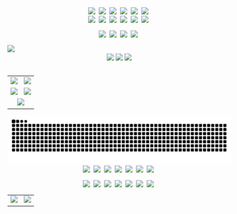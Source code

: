 <!-- tecnologias -->
<div align="center">
  <img src="https://img.shields.io/badge/-JavaScript-0D1117?style=for-the-badge&logo=javascript&logoColor=F7DF1E" />&nbsp;
  <img src="https://img.shields.io/badge/-TypeScript-0D1117?style=for-the-badge&logo=typescript&logoColor=3178C6" />&nbsp;
  <img src="https://img.shields.io/badge/-React-0D1117?style=for-the-badge&logo=react&logoColor=61DAFB" />&nbsp;
  <img src="https://img.shields.io/badge/-React%20Native-0D1117?style=for-the-badge&logo=react&logoColor=61DAFB" />&nbsp;
  <img src="https://img.shields.io/badge/-Flutter-0D1117?style=for-the-badge&logo=flutter&logoColor=02569B" />&nbsp;
  <img src="https://img.shields.io/badge/-TailwindCSS-0D1117?style=for-the-badge&logo=tailwindcss&logoColor=38B2AC" />&nbsp;
  <br>
<img src="https://img.shields.io/badge/-Java-0D1117?style=for-the-badge&logo=openjdk&logoColor=ED8B00" />&nbsp;
<img src="https://img.shields.io/badge/-Spring-0D1117?style=for-the-badge&logo=spring&logoColor=6DB33F" />&nbsp;
<img src="https://img.shields.io/badge/-Node.js-0D1117?style=for-the-badge&logo=node.js&logoColor=339933" />&nbsp;
<img src="https://img.shields.io/badge/-Python-0D1117?style=for-the-badge&logo=python&logoColor=3776AB" />&nbsp;
<img src="https://img.shields.io/badge/-Django-0D1117?style=for-the-badge&logo=django&logoColor=092E20" />&nbsp;
<img src="https://img.shields.io/badge/-C-0D1117?style=for-the-badge&logo=c&logoColor=A8B9CC" />&nbsp;
  <br>

<img src="https://img.shields.io/badge/-MySQL-0D1117?style=for-the-badge&logo=mysql&logoColor=4479A1" />&nbsp;
<img src="https://img.shields.io/badge/-PostgreSQL-0D1117?style=for-the-badge&logo=postgresql&logoColor=4169E1" />&nbsp;
<img src="https://img.shields.io/badge/-MongoDB-0D1117?style=for-the-badge&logo=mongodb&logoColor=47A248" />&nbsp;
<img src="https://img.shields.io/badge/-Docker-0D1117?style=for-the-badge&logo=docker&logoColor=2496ED" />&nbsp;

</div>

<!-- animação de texto -->
<a href="https://github.com/n33miaz">
  <img src="https://readme-typing-svg.herokuapp.com/?color=762075&size=35&center=true&vCenter=true&width=1000&lines=Hey,+my+name+is+Neemias,+how+are+you?;Olá,+me+chamo+Neemias,+tudo+tranquilo?;I'm+a+Systems+Development+technician;Sou+técnico+em+Desenvolvimento+de+Sistemas;Currently+working+as+a+Junior+Dev;Atualmente+trabalhando+como+Dev+Júnior;" />
</a>

<!-- contatos -->
<div align="center">
    <a href="https://www.linkedin.com/in/neemiasmanso/" target="_blank"><img src="https://img.shields.io/badge/LinkedIn-0077B5?style=for-the-badge&logo=linkedin&logoColor=white" /></a>
    <a href="mailto:ncormino@gmail.com" target="_blank"><img src="https://img.shields.io/badge/-Gmail-FF0000?style=for-the-badge&logo=gmail&logoColor=white" /></a>
    <a href="https://www.instagram.com/lele_mias/" target="_blank"><img src="https://img.shields.io/badge/-Instagram-E4405F?style=for-the-badge&logo=instagram&logoColor=white" /></a>
</div>

<br>

<!-- graficos -->
<table width="100%" align="center" cellpadding="8" cellspacing="0">
  <tr width="100%">
    <td width="50%" align="center">
      <img width="100%" src="https://github-readme-stats.vercel.app/api?username=n33miaz&show_icons=true&count_private=true&hide_border=true&title_color=762075&icon_color=762075&text_color=c9d1d9&bg_color=0d1117" />
    </td>
    <td width="50%" align="center">
      <img width="88%" src="https://github-readme-stats.vercel.app/api/top-langs/?username=n33miaz&layout=compact&hide_border=true&title_color=762075&text_color=c9d1d9&bg_color=0d1117&hide_progress=true" />
    </td>
  </tr>

  <tr width="100%">
    <td width="50%" align="center">
      <img width="100%" src="https://github-readme-streak-stats.herokuapp.com/?user=n33miaz&theme=tokyonight&hide_border=true&background=0D1117&stroke=762075&ring=762075&fire=762075&currStreakNum=c9d1d9&sideNums=c9d1d9&sideLabels=c9d1d9&dates=c9d1d9" />
    </td>
    <td width="50%" align="center">
      <img width="80%" src="https://github-profile-trophy.vercel.app/?username=n33miaz&theme=dracula&no-frame=true&no-bg=true&margin-w=15&margin-h=15&column=4&row=2" />
    </td>
  </tr>

  <tr width="100%">
    <td colspan="2" align="center">
      <img width="100%" src="https://github-readme-activity-graph.vercel.app/graph?username=n33miaz&bg_color=0d1117&color=c9d1d9&line=762075&point=762075&area=true&hide_border=true&border_radius=10" />
    </td>
  </tr>
</table>

<!-- animação cobrinha -->
<div align="center">
  <picture>
    <source media="(prefers-color-scheme: dark)" srcset="https://raw.githubusercontent.com/n33miaz/n33miaz/output/github-contribution-grid-snake-dark.svg" />
    <source media="(prefers-color-scheme: light)" srcset="https://raw.githubusercontent.com/n33miaz/n33miaz/output/github-contribution-grid-snake.svg" />
    <img src="https://raw.githubusercontent.com/n33miaz/n33miaz/output/github-contribution-grid-snake.svg" />
  </picture>
</div>

<!-- ferramentas -->
<div align="center">
  <img src="https://img.shields.io/badge/-Linux-0D1117?style=for-the-badge&logo=linux&logoColor=white" />&nbsp;
  <img src="https://img.shields.io/badge/-Android%20Studio-0D1117?style=for-the-badge&logo=androidstudio&logoColor=3DDC84" />&nbsp;
  <img src="https://img.shields.io/badge/-AWS-0D1117?style=for-the-badge&logo=amazonaws&logoColor=FF9900" />&nbsp;
  <img src="https://img.shields.io/badge/-Render-0D1117?style=for-the-badge&logo=render&logoColor=46E3B7" />&nbsp;
  <img src="https://img.shields.io/badge/-Supabase-0D1117?style=for-the-badge&logo=supabase&logoColor=3ECF8E" />&nbsp;
  <img src="https://img.shields.io/badge/-Grafana-0D1117?style=for-the-badge&logo=grafana&logoColor=F46800" />&nbsp;
  <img src="https://img.shields.io/badge/-Zabbix-0D1117?style=for-the-badge&logo=zabbix&logoColor=D40000" />&nbsp;
  <br>

<img src="https://img.shields.io/badge/-Postman-0D1117?style=for-the-badge&logo=postman&logoColor=FF6C37" />&nbsp;
<img src="https://img.shields.io/badge/-Insomnia-0D1117?style=for-the-badge&logo=insomnia&logoColor=4000BF" />&nbsp;
<img src="https://img.shields.io/badge/-DBeaver-0D1117?style=for-the-badge&logo=dbeaver&logoColor=FFFFFF" />&nbsp;
<img src="https://img.shields.io/badge/-MySQL%20Workbench-0D1117?style=for-the-badge&logo=mysql&logoColor=4479A1" />&nbsp;
<img src="https://img.shields.io/badge/-Notion-0D1117?style=for-the-badge&logo=notion&logoColor=FFFFFF" />&nbsp;
<img src="https://img.shields.io/badge/-Trello-0D1117?style=for-the-badge&logo=trello&logoColor=0052CC" />&nbsp;
<img src="https://img.shields.io/badge/-Vite-0D1117?style=for-the-badge&logo=vite&logoColor=646CFF" />&nbsp;

</div>

<!-- projetos principais -->
<table width="100%" align="center" cellpadding="8" cellspacing="0">
  <tr>
    <td width="50%" align="center">
      <a href="https://github.com/TCC-DS-2025/lumilivre-web">
        <img width="100%" src="https://github-readme-stats.vercel.app/api/pin/?username=TCC-DS-2025&repo=lumilivre-web&hide_border=true&title_color=762075&icon_color=762075&text_color=c9d1d9&bg_color=0d1117" />
      </a>
    </td>
    <td width="50%" align="center">
      <a href="https://github.com/TCC-DS-2025/lumilivre-mobile">
        <img width="100%" src="https://github-readme-stats.vercel.app/api/pin/?username=TCC-DS-2025&repo=lumilivre-mobile&hide_border=true&title_color=762075&icon_color=762075&text_color=c9d1d9&bg_color=0d1117" />
      </a>
    </td>
  <!-- </tr>
  <tr>
    <td colspan="2" align="center">
      <a href="https://github.com/TCC-DS-2025/lumilivre">
        <img width="100%" src="https://github-readme-stats.vercel.app/api/pin/?username=TCC-DS-2025&repo=lumilivre&hide_border=true&title_color=762075&icon_color=762075&text_color=c9d1d9&bg_color=0d1117" />
      </a>
    </td>
  </tr> -->
</table>
